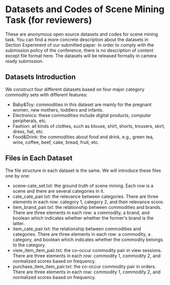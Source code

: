 # Datasets and Codes of Scene Mining Task (for reviewers)  #

These are anonymous open source datasets and codes for scene mining task.
You can find a more concrete description about the datasets in Section Experiment of our submitted paper.
In order to comply with the submission policy of the conference, there is no description of content except file format here.
The datasets will be released formally in camera ready submission. 

## Datasets Introduction  ##
We construct four different datasets based on four major category commodity sets with different features:

- Baby&Toy: commodities in this dataset are mainly for the pregnant women, new mothers, toddlers and infants.
- Electronics: these commodities include digital products, computer peripherals, etc.
- Fashion: all kinds of clothes, such as blouse, shirt, shorts, trousers, skirt, dress, hat, etc.
- Food&Drink: the commodities about food and drink, e.g., green tea, wine, coffee, beef, cake, bread, fruit, etc. 


## Files in Each Dataset ##
The file structure in each dataset is the same. We will introduce these files one by one:

- scene-cate\_set.txt: the ground truth of scene mining. Each row is a scene and there are several categories in it.
- cate\_cate\_pair.txt: the relevance between categories. There are three elements in each row: category 1, category 2, and their relevance score.
- item\_brand\_pair.txt: the relationship between commodities and brands. There are three elements in each row: a commodity, a brand, and boolean which indicates whether whether the former's brand is the latter.
- item\_cate\_pair.txt: the relationship between commodities and categories. There are three elements in each row: a commodity, a category, and boolean which indicates whether the commodity belongs to the category.
- view\_item\_item\_pair.txt: the co-occur commodity pair in view sessions. There are three elements in each row: commodity 1, commodity 2, and normalized scores based on frequency.
- purchase\_item\_item_pair.txt: the co-occur commodity pair in orders. There are three elements in each row: commodity 1, commodity 2, and normalized scores based on frequency.
